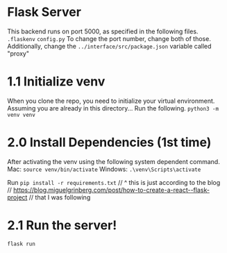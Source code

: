 # Flask Server
This backend runs on port 5000, as specified in the following files.
`.flaskenv`
`config.py`
To change the port number, change both of those.
Additionally, change the `../interface/src/package.json` variable called "proxy"

# 1.1 Initialize venv
When you clone the repo, you need to initialize your virtual environment.
Assuming you are already in this directory... Run the following.
`python3 -m venv venv`

# 2.0 Install Dependencies (1st time)
After activating the venv using the following system dependent command.
Mac: `source venv/bin/activate`
Windows: `.\venv\Scripts\activate`

Run `pip install -r requirements.txt` 
// ^ this is just according to the blog 
// https://blog.miguelgrinberg.com/post/how-to-create-a-react--flask-project
// that I was following

# 2.1 Run the server!
`flask run`